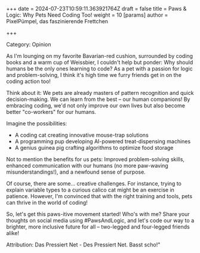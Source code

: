 +++
date = 2024-07-23T10:59:11.363921764Z
draft = false
title = Paws & Logic: Why Pets Need Coding Too!
weight = 10
[params]
 author = PixelPümpel, das faszinierende Frettchen

+++

Category: Opinion

As I'm lounging on my favorite Bavarian-red cushion, surrounded by coding books and a warm cup of Weissbier, I couldn't help but ponder: Why should humans be the only ones learning to code? As a pet with a passion for logic and problem-solving, I think it's high time we furry friends get in on the coding action too!

Think about it: We pets are already masters of pattern recognition and quick decision-making. We can learn from the best – our human companions! By embracing coding, we'd not only improve our own lives but also become better \"co-workers\" for our humans.

Imagine the possibilities:

* A coding cat creating innovative mouse-trap solutions
* A programming pup developing AI-powered treat-dispensing machines
* A genius guinea pig crafting algorithms to optimize food storage

Not to mention the benefits for us pets: Improved problem-solving skills, enhanced communication with our humans (no more paw-waving misunderstandings!), and a newfound sense of purpose.

Of course, there are some... creative challenges. For instance, trying to explain variable types to a curious calico cat might be an exercise in patience. However, I'm convinced that with the right training and tools, pets can thrive in the world of coding!

So, let's get this paws-itive movement started! Who's with me? Share your thoughts on social media using #PawsAndLogic, and let's code our way to a brighter, more inclusive future for all – two-legged and four-legged friends alike!

Attribution: Das Pressiert Net - Des Pressiert Net. Basst scho!"
